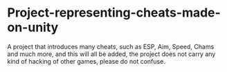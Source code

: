 # Project-representing-cheats-made-on-unity
A project that introduces many cheats, such as ESP, Aim, Speed, Chams and much more, and this will all be added, the project does not carry any kind of hacking of other games, please do not confuse.
